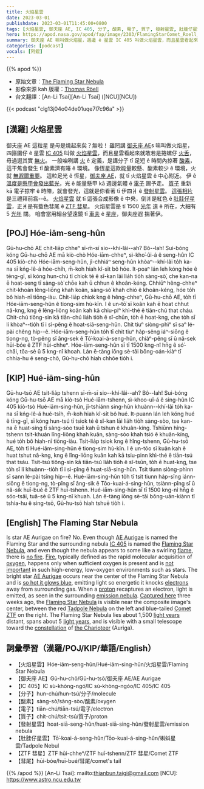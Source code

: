 ```yaml
---
title: 火焰星雲
date: 2023-03-01
publishdate: 2023-03-01T11:45:00+0800
tags: [火焰星雲, 御夫座 AE, IC 405, 分子, 酸素, 電子, 質子, 發射星雲, 肚胿仔星雲, ZTF 彗星, 彗尾]
hero: https://apod.nasa.gov/apod/fap/image/2303/FlamingStarComet_Roell_1080.jpg
summary: 御夫座 AE 嘛叫做火焰星，週邊 ê 星雲 IC 405 叫做火焰星雲，而且星雲看起來就敢若是燒甲足焰 ê 捲螺仔火。
categories: [podcast]
vocals: [阿錕]
---
```


{{% apod %}}

- 原始文章：[The Flaming Star Nebula](https://apod.nasa.gov/apod/ap230301.html)
- 影像來源 kah 版權：[Thomas Röell](https://www.instagram.com/pilot_astro/)
- 台文翻譯：[An-Li Tsai][An-Li Tsai] ([NCU][NCU])

{{< podcast "clg13j04o04de01uqe7l7c96a" >}}

## [漢羅] 火焰星雲
御夫座 AE 這粒星 是毋是燒起來矣？無啦！
雖罔講 [御夫座 AE][AE Aurigae 1]s 嘛叫做火焰星，四箍圍仔 ê 星雲 [IC 405][IC 405] 叫做 [火焰星雲][Flaming Star Nebula 1]，而且星雲看起來就敢若是捲螺仔 [火舌][flame]，毋過遐其實 [無火][no fire]。
一般咱咧講 [火][Fire] ê 定義，是講分子 tī 足短 ê 時間內掠著 [酸素][oxygen]，這干焦會發生 tī 酸素濟有賰 ê 環境。
像恆星這款能量較懸、酸素較少 ê 環境，火就 [無遐爾重要][not important]。
這粒足光 ê 恆星，[御夫座 AE][AE Aurigae 2]，就 tī 火焰星雲 ê 中心附近。
伊 ê [溫度是懸甲會發出藍光][so hot it glows blue]，光 ê 能量懸甲 kā 週邊氣體 ê [電子][electrons] 踢予走。
[質子][proton] 重新 kā 電子掠牢 ê 時陣，就會發光，這就是你看著 tī 伊四爿 ê [發射星雲][emission nebula]。
[這張相片][Captured here] 是三禮拜前翕--ê。
[火焰星雲][Flaming Star Nebula 2] 就 tī 這張合成影像 ê 中央，倒爿是紅色 ê [肚胿仔星雲][Tadpole Nebula]，正爿是有藍色彗尾 ê [ZTF 彗星][Comet ZTF]。
火焰星雲是 tī 1500 [光年][light years 1] 遠 ê 所在，大細有 5 [光年][light years 2] 闊。
咱會當用細台望遠鏡 tī [車夫][the Charioteer] ê [星座][constellation]，御夫座遐 揣著伊。


## [POJ] Hóe-iām-seng-hûn
Gū-hu-chō AE chit-lia̍p chheⁿ sī-m̄-sī sio--khí-lâi--ah? Bô--lah!
Sui-bóng kóng Gū-hu-chō AE mā kiò-chò Hóe-iām-chheⁿ, sì-kho͘-ûi-á ê seng-hûn IC 405 kiò-chò Hóe-iām-seng-hûn, jî-chhiáⁿ seng-hûn khòaⁿ--khí-lâi to̍h ka-na sī kńg-lê-á hóe-chi̍h, m̄-koh hiah kî-si̍t bô hóe.
It-poaⁿ lán leh kóng hóe ê tēng-gī, sī kóng hun-chú tī chiok té ê sî-kan lāi lia̍h tio̍h sàng-sò͘, che kan-na ē hoat-seng tī sàng-sò͘ chōe kah ū chhun ê khoân-kéng.
Chhiūⁿ hêng-chheⁿ chit-khoán lêng-liōng khah koân, sàng-sò͘ khah chió ê khoân-kéng, hóe to̍h bô hiah-nī tiōng-iàu.
Chi̍t-lia̍p chiok kng ê hêng-chheⁿ, Gū-hu-chō AE, to̍h tī Hóe-iām-seng-hûn ê tiong-sim hù-kīn.
I ê un-tō͘ sī koân kah ē hoat chhut nâ-kng, kng ê lêng-liōng koân kah kā chiu-piⁿ khì-thé ê tiān-chú that cháu.
Chit-chú tiông-sin kā tiān-chú lia̍h tio̍h ê sî-chūn, to̍h ē hoat-kng, che to̍h sī lí khòaⁿ--tio̍h tī i sì-pêng ê hoat-siā-seng-hûn.
Chit tiuⁿ siòng-phìⁿ sī saⁿ lé-pài chêng hip--ê.
Hóe-iām-seng-hûn to̍h tī chit tiuⁿ ha̍p-sêng iáⁿ-siōng ê tiong-ng, tò-pêng sī âng-sek ê Tō͘-koai-á-seng-hûn, chiàⁿ-pêng sī ū nâ-sek hūi-bóe ê ZTF hūi-chheⁿ.
Hóe-iām-seng-hûn sī tī 1500 kng-nî hn̄g ê só͘-chāi, tōa-sè ū 5 kng-nî khoah.
Lán ē-tàng iōng sè-tâi bōng-oán-kiàⁿ tī chhia-hu ê seng-chō, Gū-hu-chō hiah chhōe tio̍h i.




## [KIP] Hué-iām-sing-hûn
Gū-hu-tsō AE tsit-lia̍p tshenn sī-m̄-sī sio--khí-lâi--ah? Bô--lah!
Sui-bóng kóng Gū-hu-tsō AE mā kiò-tsò Hué-iām-tshenn, sì-khoo-uî-á ê sing-hûn IC 405 kiò-tsò Hué-iām-sing-hûn, jî-tshiánn sing-hûn khuànn--khí-lâi to̍h ka-na sī kńg-lê-á hué-tsi̍h, m̄-koh hiah kî-si̍t bô hué.
It-puann lán leh kóng hué ê tīng-gī, sī kóng hun-tsú tī tsiok té ê sî-kan lāi lia̍h tio̍h sàng-sòo, tse kan-na ē huat-sing tī sàng-sòo tsuē kah ū tshun ê khuân-kíng.
Tshiūnn hîng-tshenn tsit-khuán lîng-liōng khah kuân, sàng-sòo khah tsió ê khuân-kíng, hué to̍h bô hiah-nī tiōng-iàu.
Tsi̍t-lia̍p tsiok kng ê hîng-tshenn, Gū-hu-tsō AE, to̍h tī Hué-iām-sing-hûn ê tiong-sim hù-kīn.
I ê un-tōo sī kuân kah ē huat tshut nâ-kng, kng ê lîng-liōng kuân kah kā tsiu-pinn khì-thé ê tiān-tsú that tsáu.
Tsit-tsú tiông-sin kā tiān-tsú lia̍h tio̍h ê sî-tsūn, to̍h ē huat-kng, tse to̍h sī lí khuànn--tio̍h tī i sì-pîng ê huat-siā-sing-hûn.
Tsit tiunn siòng-phìnn sī sann lé-pài tsîng hip--ê.
Hué-iām-sing-hûn to̍h tī tsit tiunn ha̍p-sîng iánn-siōng ê tiong-ng, tò-pîng sī âng-sik ê Tōo-kuai-á-sing-hûn, tsiànn-pîng sī ū nâ-sik huī-bué ê ZTF huī-tshenn.
Hué-iām-sing-hûn sī tī 1500 kng-nî hn̄g ê sóo-tsāi, tuā-sè ū 5 kng-nî khuah.
Lán ē-tàng iōng sè-tâi bōng-uán-kiànn tī tshia-hu ê sing-tsō, Gū-hu-tsō hiah tshuē tio̍h i.



## [English] The Flaming Star Nebula
Is star AE Aurigae on fire?
No.
Even though [AE Aurigae][AE Aurigae 1] is named the Flaming Star and the surrounding nebula [IC 405][IC 405] is named the [Flaming Star Nebula][Flaming Star Nebula 1], and even though the nebula appears to some like a swirling [flame][flame], there is [no fire][no fire].
[Fire][Fire], typically defined as the rapid molecular acquisition of [oxygen][oxygen], happens only when sufficient oxygen is present and is [not important][not important] in such high-energy, low-oxygen environments such as stars.
The bright star [AE Aurigae][AE Aurigae 2] occurs near the center of the Flaming Star Nebula and is [so hot it glows blue][so hot it glows blue], emitting light so energetic it knocks [electrons][electrons] away from surrounding gas.
When a [proton][proton] recaptures an electron, light is emitted, as seen in the surrounding [emission nebula][emission nebula].
[Captured here][Captured here] three weeks ago, the [Flaming Star Nebula][Flaming Star Nebula 2] is visible near the composite image's center, between the red [Tadpole Nebula][Tadpole Nebula] on the left and blue-tailed [Comet ZTF][Comet ZTF] on the right.
The Flaming Star Nebula lies about 1,500 [light years][light years 1] distant, spans about 5 [light years][light years 2], and is visible with a small telescope toward the [constellation][constellation] of [the Charioteer][the Charioteer] (Auriga).


## 詞彙學習（漢羅/POJ/KIP/華語/English）
- 【火焰星雲】Hóe-iām-seng-hûn/Hué-iām-sing-hûn/火焰星雲/Flaming Star Nebula
- 【御夫座 AE】Gū-hu-chō/Gū-hu-tsō/御夫座 AE/AE Aurigae
- 【IC 405】IC sù-khòng-ngó͘/IC sù-khòng-ngóo/IC 405/IC 405
- 【分子】hun-chú/hun-tsú/分子/molecule
- 【酸素】sàng-sò͘/sàng-sòo/酸素/oxygen
- 【電子】tiān-chú/tiān-tsú/電子/electron
- 【質子】chit-chú/tsit-tsú/質子/proton
- 【發射星雲】hoat-siā-seng-hûn/huat-siā-sing-hûn/發射星雲/emission nebula
- 【肚胿仔星雲】Tō͘-koai-á-seng-hûn/Tōo-kuai-á-sing-hûn/蝌蚪星雲/Tadpole Nebul
- 【ZTF 彗星】ZTF hūi-chheⁿ/ZTF huī-tshenn/ZTF 彗星/Comet ZTF
- 【彗尾】hūi-bóe/huī-bué/彗尾/comet's tail


{{% /apod %}}
[An-Li Tsai]: mailto:thianbun.taigi@gmail.com
[NCU]: https://www.astro.ncu.edu.tw

[copyright]: https://apod.nasa.gov/apod/fap/lib/about_apod.html#srapply
[License]: https://creativecommons.org/licenses/by/2.0/

[AE Aurigae 1]:https://en.wikipedia.org/wiki/AE_Aurigae
[IC 405]:https://apod.nasa.gov/apod/ap200107.html
[Flaming Star Nebula 1]:https://www.daviddarling.info/encyclopedia/F/Flaming_Star_Nebula.html
[flame]:https://apod.nasa.gov/apod/ap180826.html
[no fire]:https://www.nfpa.org/News-and-Research/News-and-media/Press-Room/Reporters-Guide-to-Fire-and-NFPA/Key-Fire-Safety-Tips
[Fire]:https://en.wikipedia.org/wiki/Fire
[oxygen]:https://periodic.lanl.gov/8.shtml
[not important]:https://media.istockphoto.com/id/509119713/photo/weimaraner-with-head-cocked.jpg?s=612x612&w=0&k=20&c=FMXNT4yye2_I5n5Z8ZGJZxlYnosXXw9xPcUQ1FtATdM=
[AE Aurigae 2]:https://www.nsf.gov/news/mmg/mmg_disp.jsp?med_id=57052
[so hot it glows blue]:https://www.youtube.com/watch?v=igDZ8CMWq1k
[electrons]:https://history.aip.org/exhibits/electron/
[proton]:https://en.wikipedia.org/wiki/Proton
[emission nebula]:https://apod.nasa.gov/apod/emission_nebulae.html
[Captured here]:https://www.instagram.com/p/Cou3cnzs6zV/
[Flaming Star Nebula 2]:https://ui.adsabs.harvard.edu/abs/2004ApJ...616..257F/abstract
[Tadpole Nebula]:https://apod.nasa.gov/apod/ap221219.html
[Comet ZTF]:https://apod.nasa.gov/apod/ap230221.html
[light years 1]:http://chandra.harvard.edu/photo/cosmic_distance.html
[light years 2]:https://spaceplace.nasa.gov/light-year/
[constellation]:http://www.astro.wisc.edu/~dolan/constellations/extra/constellations.html
[the Charioteer]:https://en.wikipedia.org/wiki/Auriga_(constellation)
